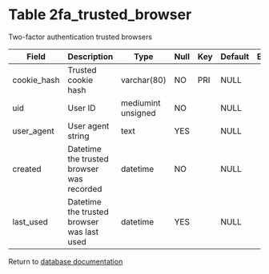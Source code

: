 Table 2fa_trusted_browser
===========
Two-factor authentication trusted browsers

| Field | Description | Type | Null | Key | Default | Extra |
| ----- | ----------- | ---- | ---- | --- | ------- | ----- |
| cookie_hash | Trusted cookie hash                        | varchar(80)        | NO  | PRI | NULL |  |    
| uid         | User ID                                    | mediumint unsigned | NO  |     | NULL |  |    
| user_agent  | User agent string                          | text               | YES |     | NULL |  |    
| created     | Datetime the trusted browser was recorded  | datetime           | NO  |     | NULL |  |    
| last_used   | Datetime the trusted browser was last used | datetime           | YES |     | NULL |  |    

Return to [database documentation](help/database)
